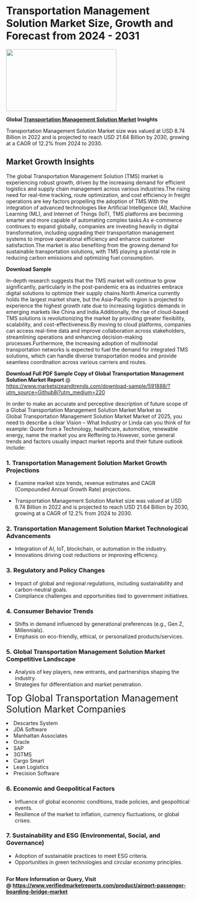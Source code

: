 <H1>Transportation Management Solution Market Size, Growth and Forecast from 2024 - 2031</H1><img class="aligncenter size-medium wp-image-584254" src="https://thirdeyenews.in/wp-content/uploads/2024/09/Global-Market-Research-300x168.jpeg" alt="" width="300" height="168" /><p><strong>Global&nbsp;<a href="https://www.marketsizeandtrends.com/download-sample/591888/?utm_source=Github8j?utm_medium=220">Transportation Management Solution Market</a> Insights</strong></p><p>Transportation Management Solution Market size was valued at USD 8.74 Billion in 2022 and is projected to reach USD 21.64 Billion by 2030, growing at a CAGR of 12.2% from 2024 to 2030.</p><p><h2>Market Growth Insights</h2> <p>The global Transportation Management Solution (TMS) market is experiencing robust growth, driven by the increasing demand for efficient logistics and supply chain management across various industries.The rising need for real-time tracking, route optimization, and cost efficiency in freight operations are key factors propelling the adoption of TMS.With the integration of advanced technologies like Artificial Intelligence (AI), Machine Learning (ML), and Internet of Things (IoT), TMS platforms are becoming smarter and more capable of automating complex tasks.As e-commerce continues to expand globally, companies are investing heavily in digital transformation, including upgrading their transportation management systems to improve operational efficiency and enhance customer satisfaction.The market is also benefiting from the growing demand for sustainable transportation solutions, with TMS playing a pivotal role in reducing carbon emissions and optimizing fuel consumption.</p> <p><strong>Download Sample</strong></p> <p>In-depth research suggests that the TMS market will continue to grow significantly, particularly in the post-pandemic era as industries embrace digital solutions to optimize their supply chains.North America currently holds the largest market share, but the Asia-Pacific region is projected to experience the highest growth rate due to increasing logistics demands in emerging markets like China and India.Additionally, the rise of cloud-based TMS solutions is revolutionizing the market by providing greater flexibility, scalability, and cost-effectiveness.By moving to cloud platforms, companies can access real-time data and improve collaboration across stakeholders, streamlining operations and enhancing decision-making processes.Furthermore, the increasing adoption of multimodal transportation networks is expected to fuel the demand for integrated TMS solutions, which can handle diverse transportation modes and provide seamless coordination across various carriers and routes.</p> <p><span class=""><strong>Download Full PDF Sample Copy of Global Transportation Management Solution Market Report</strong> @ <a href="https://www.marketsizeandtrends.com/download-sample/591888/?utm_source=Github8j?utm_medium=220" target="_blank">https://www.marketsizeandtrends.com/download-sample/591888/?utm_source=Github8j?utm_medium=220</a></span></p><p>In order to make an accurate and perceptive description of future scope of a Global&nbsp;Transportation Management Solution Market Market as Global&nbsp;Transportation Management Solution Market Market of 2025, you need to describe a clear Vision &ndash; What Industry or Linda can you think of for example: Quote from a Technology, healthcare, automotive, renewable energy, name the market you are Reffering to.However, some general trends and factors usually impact market reports and their future outlook include:</p><h3>1.&nbsp;<strong>Transportation Management Solution Market Growth Projections</strong></h3><ul><li>Examine market size trends, revenue estimates and CAGR (Compounded Annual Growth Rate) projections.</li><li><p>Transportation Management Solution Market size was valued at USD 8.74 Billion in 2022 and is projected to reach USD 21.64 Billion by 2030, growing at a CAGR of 12.2% from 2024 to 2030.</p></li></ul><h3>2.&nbsp;<strong>Transportation Management Solution Market Technological Advancements</strong></h3><ul><li>Integration of AI, IoT, blockchain, or automation in the industry.</li><li>Innovations driving cost reductions or improving efficiency.</li></ul><h3>3.&nbsp;<strong>Regulatory and Policy Changes</strong></h3><ul><li>Impact of global and regional regulations, including sustainability and carbon-neutral goals.</li><li>Compliance challenges and opportunities tied to government initiatives.</li></ul><h3>4.&nbsp;<strong>Consumer Behavior Trends</strong></h3><ul><li>Shifts in demand influenced by generational preferences (e.g., Gen Z, Millennials).</li><li>Emphasis on eco-friendly, ethical, or personalized products/services.</li></ul><h3>5.&nbsp;<strong>Global Transportation Management Solution Market Competitive Landscape</strong></h3><ul><li>Analysis of key players, new entrants, and partnerships shaping the industry.</li><li>Strategies for differentiation and market penetration.</li></ul><p data-pm-slice="1 1 []"><span style="color: inherit; font-family: inherit; font-size: 25px;">Top Global Transportation Management Solution Market Companies</span></p><div class="" data-test-id=""><p><li>Descartes System</li><li> JDA Software</li><li> Manhattan Associates</li><li> Oracle</li><li> SAP</li><li> 3GTMS</li><li> Cargo Smart</li><li> Lean Logistics</li><li> Precision Software</li></p></div><h3>6.&nbsp;<strong>Economic and Geopolitical Factors</strong></h3><ul><li>Influence of global economic conditions, trade policies, and geopolitical events.</li><li>Resilience of the market to inflation, currency fluctuations, or global crises.</li></ul><h3>7.&nbsp;<strong>Sustainability and ESG (Environmental, Social, and Governance)</strong></h3><ul><li>Adoption of sustainable practices to meet ESG criteria.</li><li>Opportunities in green technologies and circular economy principles.</li></ul><h2><strong style="font-size: 14px;">For More Information or Query, Visit @&nbsp;</strong><a style="background-color: #ffffff; font-size: 14px;" href="https://www.marketsizeandtrends.com/report/transportation-management-solution-market/" target="_blank">https://www.verifiedmarketreports.com/product/airport-passenger-boarding-bridge-market</a></h2>